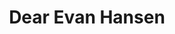 ---
title: Dear Evan Hansen
poster: dear-evan-hansen.jpg
header: dear-evan-hansen-header.jpg
description: >-
  Pasek and Paul's new musical follows Evan as he searches for the things in
  life that we all need.
theater: Music Box Theatre
original_preview: 2016-11-14
original_opening: 2016-12-04
preview: 2021-12-11
opening: 2021-12-11
tonyaward: true
criticspick: true
tags: 
  - Musical
  - Broadway
  - Award Winning
trailer: 'https://www.youtube.com/watch?v=p3L5uw3ZWSw'
website: 'http://dearevanhansen.com'
tickets:
  - highlight: true
    info: 'http://www.dearevanhansenlottery.com'
    title: $42 Lottery
    type: digitalLottery
  - highlight: false
    info: >-
      A limited number of standing room tickets are available for select performances through the digital lottery.
    title: $42 Standing
    type: standing
  - highlight: false
    info: https://stubhub.prf.hn/l/7RAgqjA
    title: 2ndry Market
    type: stubhub
  - highlight: false
    info: 'https://www.telecharge.com/Broadway/Dear-Evan-Hansen-Music-Box-Theatre'
    title: $49+ Tickets
    type: regular
---